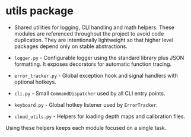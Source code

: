 # utils package

- Shared utilities for logging, CLI handling and math helpers. These modules are
  referenced throughout the project to avoid code duplication. They are
  intentionally lightweight so that higher level packages depend only on stable
  abstractions.

- `logger.py` - Configurable logger using the standard library plus JSON formatting. It exposes decorators for automatic function tracing.
- `error_tracker.py` - Global exception hook and signal handlers with optional hotkeys.
- `cli.py` - Small `CommandDispatcher` used by all CLI entry points.
- `keyboard.py` - Global hotkey listener used by `ErrorTracker`.
- `cloud_utils.py` - Helpers for loading depth maps and calibration files.

Using these helpers keeps each module focused on a single task.

